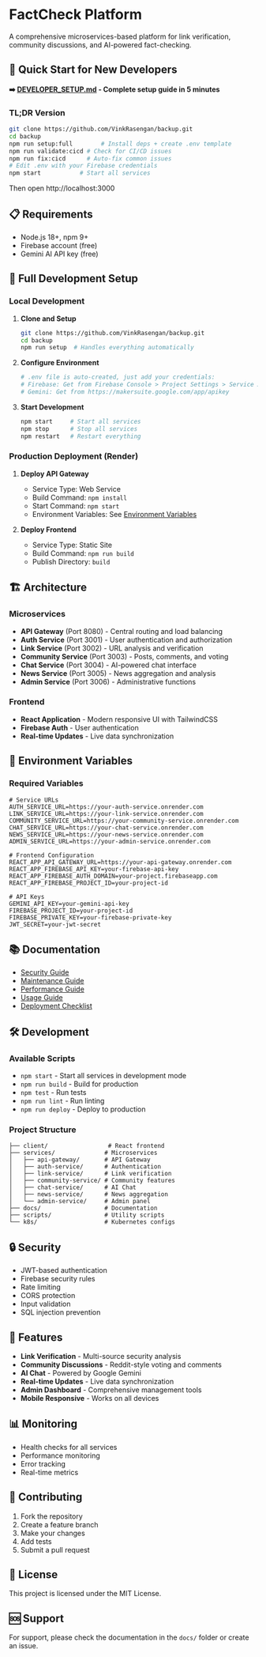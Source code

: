 # FactCheck Platform

A comprehensive microservices-based platform for link verification, community discussions, and AI-powered fact-checking.

## 🚀 Quick Start for New Developers

**➡️ [DEVELOPER_SETUP.md](DEVELOPER_SETUP.md) - Complete setup guide in 5 minutes**

### TL;DR Version

```bash
git clone https://github.com/VinkRasengan/backup.git
cd backup
npm run setup:full        # Install deps + create .env template
npm run validate:cicd # Check for CI/CD issues
npm run fix:cicd      # Auto-fix common issues
# Edit .env with your Firebase credentials
npm start           # Start all services
```

Then open http://localhost:3000

## 📋 Requirements

- Node.js 18+, npm 9+
- Firebase account (free)
- Gemini AI API key (free)

## 🎯 Full Development Setup

### Local Development

1. **Clone and Setup**
   ```bash
   git clone https://github.com/VinkRasengan/backup.git
   cd backup
   npm run setup  # Handles everything automatically
   ```

2. **Configure Environment**
   ```bash
   # .env file is auto-created, just add your credentials:
   # Firebase: Get from Firebase Console > Project Settings > Service Accounts
   # Gemini: Get from https://makersuite.google.com/app/apikey
   ```

3. **Start Development**
   ```bash
   npm start     # Start all services
   npm stop      # Stop all services
   npm restart   # Restart everything
   ```

### Production Deployment (Render)

1. **Deploy API Gateway**
   - Service Type: Web Service
   - Build Command: `npm install`
   - Start Command: `npm start`
   - Environment Variables: See [Environment Variables](#environment-variables)

2. **Deploy Frontend**
   - Service Type: Static Site
   - Build Command: `npm run build`
   - Publish Directory: `build`

## 🏗️ Architecture

### Microservices

- **API Gateway** (Port 8080) - Central routing and load balancing
- **Auth Service** (Port 3001) - User authentication and authorization
- **Link Service** (Port 3002) - URL analysis and verification
- **Community Service** (Port 3003) - Posts, comments, and voting
- **Chat Service** (Port 3004) - AI-powered chat interface
- **News Service** (Port 3005) - News aggregation and analysis
- **Admin Service** (Port 3006) - Administrative functions

### Frontend

- **React Application** - Modern responsive UI with TailwindCSS
- **Firebase Auth** - User authentication
- **Real-time Updates** - Live data synchronization

## 🔧 Environment Variables

### Required Variables

```env
# Service URLs
AUTH_SERVICE_URL=https://your-auth-service.onrender.com
LINK_SERVICE_URL=https://your-link-service.onrender.com
COMMUNITY_SERVICE_URL=https://your-community-service.onrender.com
CHAT_SERVICE_URL=https://your-chat-service.onrender.com
NEWS_SERVICE_URL=https://your-news-service.onrender.com
ADMIN_SERVICE_URL=https://your-admin-service.onrender.com

# Frontend Configuration
REACT_APP_API_GATEWAY_URL=https://your-api-gateway.onrender.com
REACT_APP_FIREBASE_API_KEY=your-firebase-api-key
REACT_APP_FIREBASE_AUTH_DOMAIN=your-project.firebaseapp.com
REACT_APP_FIREBASE_PROJECT_ID=your-project-id

# API Keys
GEMINI_API_KEY=your-gemini-api-key
FIREBASE_PROJECT_ID=your-project-id
FIREBASE_PRIVATE_KEY=your-firebase-private-key
JWT_SECRET=your-jwt-secret
```

## 📚 Documentation

- [Security Guide](docs/SECURITY.md)
- [Maintenance Guide](docs/MAINTENANCE.md)
- [Performance Guide](docs/PERFORMANCE.md)
- [Usage Guide](docs/USAGE-GUIDE.md)
- [Deployment Checklist](docs/RENDER_DEPLOYMENT_CHECKLIST.md)

## 🛠️ Development

### Available Scripts

- `npm start` - Start all services in development mode
- `npm run build` - Build for production
- `npm test` - Run tests
- `npm run lint` - Run linting
- `npm run deploy` - Deploy to production

### Project Structure

```
├── client/                 # React frontend
├── services/              # Microservices
│   ├── api-gateway/       # API Gateway
│   ├── auth-service/      # Authentication
│   ├── link-service/      # Link verification
│   ├── community-service/ # Community features
│   ├── chat-service/      # AI Chat
│   ├── news-service/      # News aggregation
│   └── admin-service/     # Admin panel
├── docs/                  # Documentation
├── scripts/               # Utility scripts
└── k8s/                   # Kubernetes configs
```

## 🔒 Security

- JWT-based authentication
- Firebase security rules
- Rate limiting
- CORS protection
- Input validation
- SQL injection prevention

## 🚀 Features

- **Link Verification** - Multi-source security analysis
- **Community Discussions** - Reddit-style voting and comments
- **AI Chat** - Powered by Google Gemini
- **Real-time Updates** - Live data synchronization
- **Admin Dashboard** - Comprehensive management tools
- **Mobile Responsive** - Works on all devices

## 📊 Monitoring

- Health checks for all services
- Performance monitoring
- Error tracking
- Real-time metrics

## 🤝 Contributing

1. Fork the repository
2. Create a feature branch
3. Make your changes
4. Add tests
5. Submit a pull request

## 📄 License

This project is licensed under the MIT License.

## 🆘 Support

For support, please check the documentation in the `docs/` folder or create an issue.
